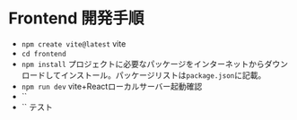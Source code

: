 # Frontend 開発手順

- `npm create vite@latest` vite
- `cd frontend`
- `npm install` プロジェクトに必要なパッケージをインターネットからダウンロードしてインストール。パッケージリストは`package.json`に記載。
- `npm run dev` vite+Reactローカルサーバー起動確認
- ``
- ``
  テスト

